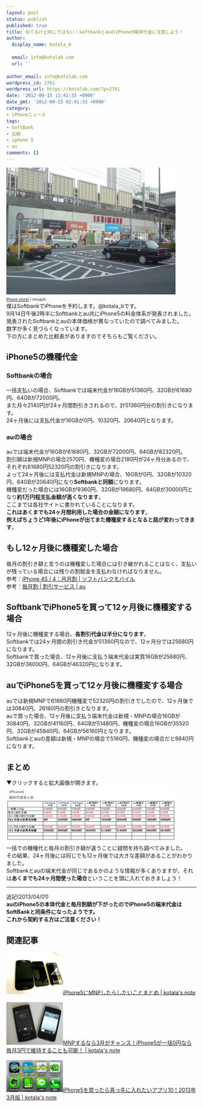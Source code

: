 ```yaml
---
layout: post
status: publish
published: true
title: 似てるけど同じではない！softbankとauのiPhone5端末代金に注意しよう！
author:
  display_name: kotala_b

  email: info@kotalab.com
  url: ''

author_email: info@kotalab.com
wordpress_id: 2761
wordpress_url: https://kotalab.com/?p=2761
date: '2012-09-15 11:41:33 +0900'
date_gmt: '2012-09-15 02:41:33 +0900'
category:
- iPhoneニュース
tags:
- SoftBank
- 比較
- iphone 5
- au
comments: []
---
```

<p><a href="/wp-content/uploads/iphone5kakaku_120915.jpg" target="_blank"><img src="/wp-content/uploads/iphone5kakaku_120915.jpg" alt="" title="iphone5kakaku_120915" width="448" height="336" class="alignnone size-full wp-image-2769" /></a><br />
<span style="font-size:10px;"><a href="https://www.flickr.com/photos/mroach/2436379822/" target="_blank">Phone store!</a> / mroach</span><br />
僕はSoftbankでiPhoneを予約します。@kotala_bです。<br />
9月14日午後2時半にSoftbankとau共にiPhone5の料金体系が発表されました。<br />
発表されたSoftbankとauの本体価格が異なっていたので調べてみました。<br />
数字が多く見づらくなっています。<br />
下の方にまとめた比較表がありますのでそちらもご覧ください。<br />
</p>
<!--more-->
<h2>iPhone5の機種代金</h2>
<h3>Softbankの場合</h3>
<p>一括支払いの場合、Softbankでは端末代金が16GBが51360円、32GBが61680円、64GBが72000円。<br />
また月々2140円が24ヶ月間割引きされるので、計51360円分の割引きになります。<br />
24ヶ月後には支払代金が16GBが0円、10320円、20640円となります。</p>
<h3>auの場合</h3>
<p>auでは端末代金が16GBが61680円、32GBが72000円、64GBが82320円。<br />
割引額は新規MNPの場合2570円、機種変の場合2180円が24ヶ月分あるので、それぞれ61680円52320円の割引きになります。<br />
よって24ヶ月後には支払代金は新規MNPの場合、16GBが0円、32GBが10320円、64GBが20640円になり<strong>Softbankと同額</strong>になります。<br />
機種変だった場合には16GBが9360円、32GBが19680円、64GBが30000円となり<strong>約1万円程支払金額が高くなります</strong>。<br />
ここまでは各社サイトに書かれていることになります。<br />
<strong>これはあくまでも24ヶ月間利用した場合の金額になります</strong>。<br />
<strong>例えばちょうど1年後にiPhoneが出てまた機種変するとなると話が変わってきます</strong>。</p>
<h2>もし12ヶ月後に機種変した場合</h2>
<p>毎月の割引き額と言うのは機種変した場合には引き継がれることはなく、支払いが残っている場合には残りの割賦金を支払わなければなりません。<br />
参考：<a href="https://mb.softbank.jp/mb/iphone/price_plan/super_bonus/" target="_blank">iPhone 4S / 4：月月割 | ソフトバンクモバイル</a><br />
参考：<a href="http://www.au.kddi.com/ryokin_waribiki/waribiki/maitukiwari/index.html" target="_blank">毎月割 | 割引サービス | au</a></p>
<h2>SoftbankでiPhone5を買って12ヶ月後に機種変する場合</h2>
<p>12ヶ月後に機種変する場合、<strong>各割引代金は半分になります</strong>。<br />
Softbankでは24ヶ月間の割引き代金が51360円なので、12ヶ月分では25680円になります。<br />
Softbankで買った場合、12ヶ月後に支払う端末代金は実質16GBが25680円、32GBが36000円、64GBが46320円になります。</p>
<h2>auでiPhone5を買って12ヶ月後に機種変する場合</h2>
<p>auでは新規MNPで61680円機種変で52320円の割引きでしたので、12ヶ月後では30840円、26160円の割引きとなります。<br />
auで買った場合、12ヶ月後に支払う端末代金は新規・MNPの場合16GBが30840円、32GBが41160円、64GBが51480円、機種変の場合16GBが35520円、32GBが45840円、64GBが56160円となります。<br />
Softbankとauの差額は新規・MNPの場合で5160円、機種変の場合だと9840円になります。</p>
<h2>まとめ</h2>
<p>▼クリックすると拡大画像が開きます。<br />
<a href="/wp-content/uploads/iPhone5kakaku_120915_01.jpg" target="_blank"><img src="/wp-content/uploads/iPhone5kakaku_120915_01.jpg" alt="" title="iPhone5kakaku_120915_01" width="448" height="150" class="alignnone size-full wp-image-2765" /></a><br />
一括での機種代と毎月の割引き額が違うことに疑問を持ち調べてみました。<br />
その結果、24ヶ月後には同じでも12ヶ月後では大きな差額があることがわかりました。<br />
Softbankとauの端末代金が同じであるかのような情報が多くありますが、それは<strong>あくまでも24ヶ月間使った場合</strong>ということを頭に入れておきましょう！</p>
<hr>
<p>追記(2013/04/01)<br />
<strong>auのiPhone5の本体代金と毎月割額が下がったのでiPhone5の端末代金はSoftBankと同条件になったようです。<br />
これから契約する方はご注意ください！</strong></p>
<h2 class="rele">関連記事</h2>
<p><a href="/mnp-iphone5" target="_blank"><img  class="alignleft" src="/wp-content/uploads/slooProImg_20130327212701.jpg" alt="iPhone5にMNPしたらしたいことまとめ | kotala's note" width="150" /></a><a href="/mnp-iphone5" target="_blank">iPhone5にMNPしたらしたいことまとめ | kotala's note</a><br style="clear:both;" /><br />
<a href="/mnp-march" target="_blank"><img  class="alignleft" src="/wp-content/uploads/iphoneandroid_120720.jpg" alt="MNPするなら3月がチャンス！iPhone5が一括0円なら毎月3円で維持することも可能！ | kotala's note" width="150" /></a><a href="/mnp-march" target="_blank">MNPするなら3月がチャンス！iPhone5が一括0円なら毎月3円で維持することも可能！ | kotala's note</a><br style="clear:both;" /><br />
<a href="/iphone5-first10app" target="_blank"><img  class="alignleft" src="/wp-content/uploads/iPhone5app_130318-448x250.jpg" alt="iPhone5を買ったら真っ先に入れたいアプリ10！2013年3月版 | kotala's note" width="150" /></a><a href="/iphone5-first10app" target="_blank">iPhone5を買ったら真っ先に入れたいアプリ10！2013年3月版 | kotala's note</a><br style="clear:both;" /></p>

